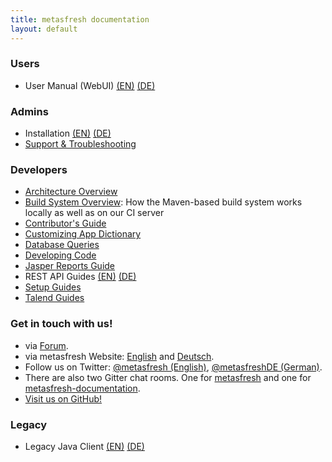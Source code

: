 ```yaml
---
title: metasfresh documentation
layout: default
---
```


### Users
- User Manual (WebUI) [(EN)](pages/webui/index_en) [(DE)](pages/webui/index_de)

### Admins
- Installation [(EN)](pages/installation/index_en)  [(DE)](pages/installation/index_de)
- [Support & Troubleshooting](pages/support/index_en)

### Developers
  - [Architecture Overview](howto_collection/EN/metasfresh_architecture.html)
  - [Build System Overview](pages/infrastructure/ci_en): How the Maven-based build system works locally as well as on our CI server
  - [Contributor's Guide](pages/contributors_guide/index_en)
  - [Customizing App Dictionary](pages/appdictionary/index_en)
  - [Database Queries](pages/sql/index_en)
  - [Developing Code](pages/developers/index_en)
  - [Jasper Reports Guide](pages/jasper_reports/index_en)
  - REST API Guides [(EN)](pages/rest_api/index_en) [(DE)](pages/rest_api/index_de)
  - [Setup Guides](pages/setup/index_en)
  - [Talend Guides](pages/talend/index_en)

### Get in touch with us!
- via <a href="http://forum.metasfresh.org" title="metasfresh Forum" target="_blank">Forum</a>.
- via metasfresh Website: <a href="https://metasfresh.com/en" title="metasfresh.com (EN)" target="_blank">English</a> and <a href="https://metasfresh.com/" title="metasfresh.com (DE)" target="_blank">Deutsch</a>.
- Follow us on Twitter: <a href="https://twitter.com/metasfresh" title="metasfresh on Twitter (EN)" target="_blank">@metasfresh (English)</a>, <a href="https://twitter.com/metasfreshDE" title="metasfresh auf Twitter (DE)" target="_blank">@metasfreshDE (German)</a>.
- There are also two Gitter chat rooms. One for <a href="https://gitter.im/metasfresh/metasfresh" title="metasfresh on Gitter" target="_blank">metasfresh</a> and one for <a href="https://gitter.im/metasfresh/metasfresh-documentation" title="metasfresh-documentation on Gitter" target="_blank">metasfresh-documentation</a>.
- <a href="https://github.com/metasfresh" title="metasfresh on GitHub.com" target="_blank">Visit us on GitHub!</a>

### Legacy
- Legacy Java Client [(EN)](pages/howto/index_en) [(DE)](pages/howto/index_de)
